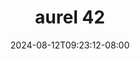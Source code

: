 --- 
title: "aurel 42"
description: "nonton   aurel 42 durasi panjang durasi panjang new"
date: 2024-08-12T09:23:12-08:00
file_code: "oqeysj4lso0v"
draft: false
cover: "i49l3oplhtgtc5go.jpg"
tags: ["aurel", "bokep-indo", "bokep-viral", "bokep-ig"]
length: 71
fld_id: "1390211"
foldername: "Aurelnewalbum"
categories: ["Aurelnewalbum"]
views: 3
---